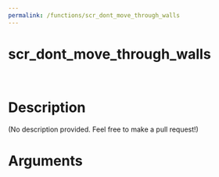 ```yaml
---
permalink: /functions/scr_dont_move_through_walls
---
```

# scr_dont_move_through_walls  
&nbsp;  
# Description  
(No description provided. Feel free to make a pull request!) 
&nbsp;  
# Arguments


